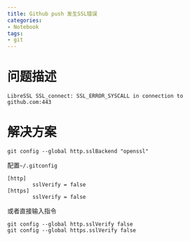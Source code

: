```yaml
---
title: Github push 发生SSL错误
categories:
- Notebook
tags:
- git
---
```


# 问题描述

`LibreSSL SSL_connect: SSL_ERROR_SYSCALL in connection to github.com:443`

# 解决方案

`git config --global http.sslBackend "openssl" `

配置`~/.gitconfig`

```
[http]
        sslVerify = false
[https]
        sslVerify = false
```

或者直接输入指令

```shell
git config --global http.sslVerify false
git config --global https.sslVerify false
```

